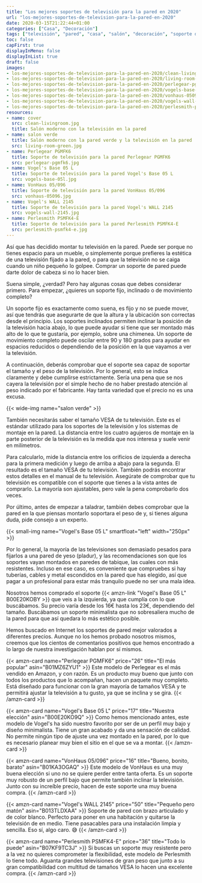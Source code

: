 ```yaml
---
title: "Los mejores soportes de televisión para la pared en 2020"
url: "los-mejores-soportes-de-television-para-la-pared-en-2020"
date: 2020-03-15T21:22:44+01:00
categories: ["Casa", "Decoración"]
tags: ["televisión", "pared", "casa", "salón", "decoración", "soporte de pared", "Vogel's", "Perlegear", "Perlesmith", "VonHaus"]
toc: false
capFirst: true
displayInMenu: false
displayInList: true
draft: false
images:
- los-mejores-soportes-de-television-para-la-pared-en-2020/clean-livingroom.jpg
- los-mejores-soportes-de-television-para-la-pared-en-2020/living-room-green.jpg
- los-mejores-soportes-de-television-para-la-pared-en-2020/perlegear-pgmfk6.jpg
- los-mejores-soportes-de-television-para-la-pared-en-2020/vogels-base-05l.jpg
- los-mejores-soportes-de-television-para-la-pared-en-2020/vonhaus-05096.jpg
- los-mejores-soportes-de-television-para-la-pared-en-2020/vogels-wall-2145.jpg
- los-mejores-soportes-de-television-para-la-pared-en-2020/perlesmith-psmfk4-e.jpg
resources:
- name: cover
  src: clean-livingroom.jpg
  title: Salón moderno con la televisión en la pared
- name: salon verde
  title: Salón moderno con la pared verde y la televisión en la pared
  src: living-room-green.jpg
- name: Perlegear PGMFK6
  title: Soporte de televisión para la pared Perlegear PGMFK6
  src: perlegear-pgmfk6.jpg
- name: Vogel's Base 05 L
  title: Soporte de televisión para la pared Vogel's Base 05 L
  src: vogels-base-05l.jpg
- name: VonHaus 05/096
  title: Soporte de televisión para la pared VonHaus 05/096
  src: vonhaus-05096.jpg
- name: Vogel's WALL 2145
  title: Soporte de televisión para la pared Vogel's WALL 2145
  src: vogels-wall-2145.jpg
- name: Perlesmith PSMFK4-E
  title: Soporte de televisión para la pared Perlesmith PSMFK4-E
  src: perlesmith-psmfk4-e.jpg
---
```


Así que has decidido montar tu televisión en la pared. Puede ser porque no tienes espacio para un mueble, o simplemente porque prefieres la estética de una televisión fijado a la pared, o para que la televisión no se caiga cuando un niño pequeño lo golpee. Comprar un soporte de pared puede darte dolor de cabeza si no lo hacer bien.

<!--more-->

Suena simple, ¿verdad? Pero hay algunas cosas que debes considerar primero. Para empezar, ¿quieres un soporte fijo, inclinado o de movimiento completo?

Un soporte fijo es exactamente como suena, es fijo y no se puede mover, así que tendrás que asegurarte de que la altura y la ubicación son correctas desde el principio. Los soportes inclinados permiten inclinar la posición de la televisión hacia abajo, lo que puede ayudar si tiene que ser montado más alto de lo que te gustaría, por ejemplo, sobre una chimenea. Un soporte de movimiento completo puede oscilar entre 90 y 180 grados para ayudar en espacios reducidos o dependiendo de la posición en la que vayamos a ver la televisión.

A continuación, deberás comprobar que el soporte sea capaz de soportar el tamaño y el peso de la televisión. Por lo general, esto se indica claramente y debe cumplirse estrictamente. Sería una pena que se nos cayera la televisión por el simple hecho de no haber prestado atención al peso indicado por el fabricante. Hay tanta variedad que el precio no es una excusa.

{{< wide-img name="salon verde" >}}

También necesitarás saber el tamaño VESA de tu televisión. Este es el estándar utilizado para los soportes de la televisión y los sistemas de montaje en la pared. La distancia entre los cuatro agujeros de montaje en la parte posterior de la televisión es la medida que nos interesa y suele venir en milímetros.

Para calcularlo, mide la distancia entre los orificios de izquierda a derecha para la primera medición y luego de arriba a abajo para la segunda. El resultado es el tamaño VESA de tu televisión. También podrás encontrar estos detalles en el manual de tu televisión. Asegúrate de comprobar que tu televisión es compatible con el soporte que tienes a la vista antes de comprarlo. La mayoría son ajustables, pero vale la pena comprobarlo dos veces.

Por último, antes de empezar a taladrar, también debes comprobar que la pared en la que piensas montarlo soportara el peso de y, si tienes alguna duda, pide consejo a un experto.

{{< small-img name="Vogel's Base 05 L" smartfloat="left" width="250px" >}}

Por lo general, la mayoría de las televisiones son demasiado pesados para fijarlos a una pared de yeso (pladur), y las recomendaciones son que los soportes vayan montados en paredes de tabique, las cuales con más resistentes. Incluso en ese caso, es conveniente que compruebes si hay tuberías, cables y metal escondidos en la pared que has elegido, así que pagar a un profesional para estar más tranquilo puede no ser una mala idea.

Nosotros hemos comprado el soporte  {{< amzn-link "Vogel's Base 05 L" B00E20KOBY >}} que veis a la izquierda, ya que cumplía con lo que buscábamos. Su precio varía desde los 16€ hasta los 23€, dependiendo del tamaño. Buscábamos un soporte minimalista que no sobresaliera mucho de la pared para que así quedara lo más estético posible.

Hemos buscado en Internet los soportes de pared mejor valorados a diferentes precios. Aunque no los hemos probado nosotros mismos, creemos que los cientos de comentarios positivos que hemos encontrado a lo largo de nuestra investigación hablan por sí mismos.

{{< amzn-card name="Perlegear PGMFK6" price="26" title="El más popular" asin="B01MZ6ZYU1" >}}
Este modelo de Perlegear es el más vendido en Amazon, y con razón. Es un producto muy bueno que junto con todos los productos que lo acompañan, hacen un paquete muy completo. Está diseñado para funcionar con la gran mayoría de tamaños VESA y te permitirá ajustar la televisión a tu gusto, ya que se inclina y se gira.
{{< /amzn-card >}}

{{< amzn-card name="Vogel's Base 05 L" price="17" title="Nuestra elección" asin="B00E20KO9Q" >}}
Como hemos mencionado antes, este modelo de Vogel's ha sido nuestro favorito por ser de un perfil muy bajo y diseño minimalista. Tiene un gran acabado y da una sensación de calidad. No permite ningún tipo de ajuste una vez montado en la pared, por lo que es necesario planear muy bien el sitio en el que se va a montar.
{{< /amzn-card >}}

{{< amzn-card name="VonHaus 05/096" price="16" title="Bueno, bonito, barato" asin="B01KA3OGAQ" >}}
Este modelo de VonHaus es una muy buena elección si uno no se quiere perder entre tanta oferta. Es un soporte muy robusto de un perfil bajo que permite también inclinar la televisión. Junto con su increíble precio, hacen de este soporte una muy buena compra.
{{< /amzn-card >}}

{{< amzn-card name="Vogel's WALL 2145" price="50" title="Pequeño pero matón" asin="B013TLDXAA" >}}
Soporte de pared con brazo articulado y de color blanco. Perfecto para poner en una habitación y quitarse la televisión de en medio. Tiene pasacables para una instalación limpia y sencilla. Eso sí, algo caro. 😅
{{< /amzn-card >}}

{{< amzn-card name="Perlesmith PSMFK4-E" price="36" title="Todo lo puede" asin="B07KF9TC3J" >}}
Si buscas un soporte muy resistente pero a la vez no quieres comprometer la flexibilidad, este modelo de Perlesmith lo tiene todo. Aguanta grandes televisiones de gran peso que junto a su gran compatibilidad con multitud de tamaños VESA lo hacen una excelente compra.
{{< /amzn-card >}}
